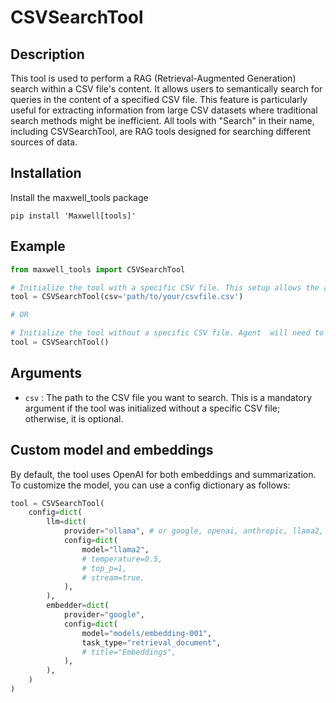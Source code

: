 # CSVSearchTool

## Description

This tool is used to perform a RAG (Retrieval-Augmented Generation) search within a CSV file's content. It allows users to semantically search for queries in the content of a specified CSV file. This feature is particularly useful for extracting information from large CSV datasets where traditional search methods might be inefficient. All tools with "Search" in their name, including CSVSearchTool, are RAG tools designed for searching different sources of data.

## Installation

Install the maxwell_tools package

```shell
pip install 'Maxwell[tools]'
```

## Example

```python
from maxwell_tools import CSVSearchTool

# Initialize the tool with a specific CSV file. This setup allows the agent to only search the given CSV file.
tool = CSVSearchTool(csv='path/to/your/csvfile.csv')

# OR

# Initialize the tool without a specific CSV file. Agent  will need to provide the CSV path at runtime.
tool = CSVSearchTool()
```

## Arguments

- `csv` : The path to the CSV file you want to search. This is a mandatory argument if the tool was initialized without a specific CSV file; otherwise, it is optional.

## Custom model and embeddings

By default, the tool uses OpenAI for both embeddings and summarization. To customize the model, you can use a config dictionary as follows:

```python
tool = CSVSearchTool(
    config=dict(
        llm=dict(
            provider="ollama", # or google, openai, anthropic, llama2, ...
            config=dict(
                model="llama2",
                # temperature=0.5,
                # top_p=1,
                # stream=true,
            ),
        ),
        embedder=dict(
            provider="google",
            config=dict(
                model="models/embedding-001",
                task_type="retrieval_document",
                # title="Embeddings",
            ),
        ),
    )
)
```
